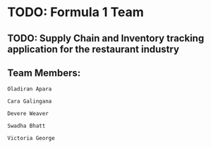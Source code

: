 # TODO: Formula 1 Team

## TODO: Supply Chain and Inventory tracking application for the restaurant industry
## Team Members:
    Oladiran Apara
    
    Cara Galingana
    
    Devere Weaver
    
    Swadha Bhatt
    
    Victoria George
